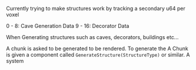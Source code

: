 Currently trying to make structures work by tracking a secondary u64 per voxel 

0 - 8: Cave Generation Data
9 - 16: Decorator Data

When Generating structures such as caves, decorators, buildings etc...

A chunk is asked to be generated to be rendered. To generate the
A Chunk is given a component called `GenerateStructure(StructureType)` or similar. A system 
